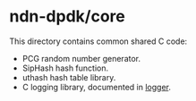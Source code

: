 # ndn-dpdk/core

This directory contains common shared C code:

* PCG random number generator.
* SipHash hash function.
* uthash hash table library.
* C logging library, documented in [logger](logger/).
